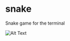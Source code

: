 # snake
Snake game for the terminal

![Alt Text](https://media.giphy.com/media/1wrAIDZ504i4X08u2y/giphy.gif)

